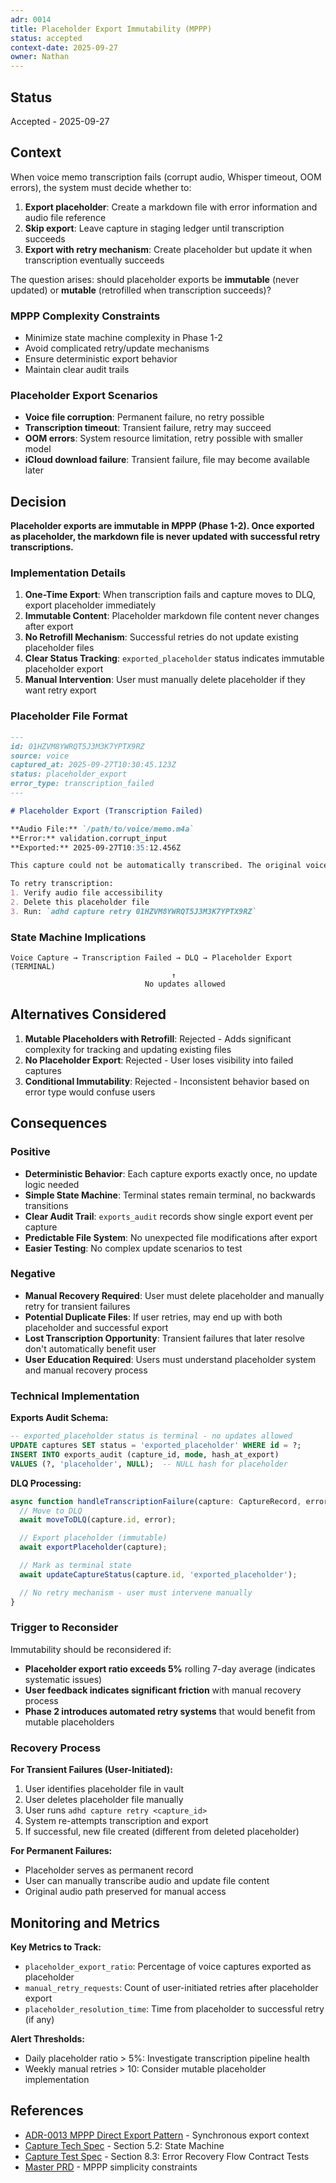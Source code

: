 ```yaml
---
adr: 0014
title: Placeholder Export Immutability (MPPP)
status: accepted
context-date: 2025-09-27
owner: Nathan
---
```


## Status

Accepted - 2025-09-27

## Context

When voice memo transcription fails (corrupt audio, Whisper timeout, OOM errors), the system must decide whether to:
1. **Export placeholder**: Create a markdown file with error information and audio file reference
2. **Skip export**: Leave capture in staging ledger until transcription succeeds
3. **Export with retry mechanism**: Create placeholder but update it when transcription eventually succeeds

The question arises: should placeholder exports be **immutable** (never updated) or **mutable** (retrofilled when transcription succeeds)?

### MPPP Complexity Constraints
- Minimize state machine complexity in Phase 1-2
- Avoid complicated retry/update mechanisms
- Ensure deterministic export behavior
- Maintain clear audit trails

### Placeholder Export Scenarios
- **Voice file corruption**: Permanent failure, no retry possible
- **Transcription timeout**: Transient failure, retry may succeed
- **OOM errors**: System resource limitation, retry possible with smaller model
- **iCloud download failure**: Transient failure, file may become available later

## Decision

**Placeholder exports are immutable in MPPP (Phase 1-2). Once exported as placeholder, the markdown file is never updated with successful retry transcriptions.**

### Implementation Details

1. **One-Time Export**: When transcription fails and capture moves to DLQ, export placeholder immediately
2. **Immutable Content**: Placeholder markdown file content never changes after export
3. **No Retrofill Mechanism**: Successful retries do not update existing placeholder files
4. **Clear Status Tracking**: `exported_placeholder` status indicates immutable placeholder export
5. **Manual Intervention**: User must manually delete placeholder if they want retry export

### Placeholder File Format
```markdown
---
id: 01HZVM8YWRQT5J3M3K7YPTX9RZ
source: voice
captured_at: 2025-09-27T10:30:45.123Z
status: placeholder_export
error_type: transcription_failed
---

# Placeholder Export (Transcription Failed)

**Audio File:** `/path/to/voice/memo.m4a`
**Error:** validation.corrupt_input
**Exported:** 2025-09-27T10:35:12.456Z

This capture could not be automatically transcribed. The original voice memo is available at the path above.

To retry transcription:
1. Verify audio file accessibility
2. Delete this placeholder file
3. Run: `adhd capture retry 01HZVM8YWRQT5J3M3K7YPTX9RZ`
```

### State Machine Implications
```
Voice Capture → Transcription Failed → DLQ → Placeholder Export (TERMINAL)
                                    ↑
                              No updates allowed
```

## Alternatives Considered

1. **Mutable Placeholders with Retrofill**: Rejected - Adds significant complexity for tracking and updating existing files
2. **No Placeholder Export**: Rejected - User loses visibility into failed captures
3. **Conditional Immutability**: Rejected - Inconsistent behavior based on error type would confuse users

## Consequences

### Positive
- **Deterministic Behavior**: Each capture exports exactly once, no update logic needed
- **Simple State Machine**: Terminal states remain terminal, no backwards transitions
- **Clear Audit Trail**: `exports_audit` records show single export event per capture
- **Predictable File System**: No unexpected file modifications after export
- **Easier Testing**: No complex update scenarios to test

### Negative
- **Manual Recovery Required**: User must delete placeholder and manually retry for transient failures
- **Potential Duplicate Files**: If user retries, may end up with both placeholder and successful export
- **Lost Transcription Opportunity**: Transient failures that later resolve don't automatically benefit user
- **User Education Required**: Users must understand placeholder system and manual recovery process

### Technical Implementation

**Exports Audit Schema:**
```sql
-- exported_placeholder status is terminal - no updates allowed
UPDATE captures SET status = 'exported_placeholder' WHERE id = ?;
INSERT INTO exports_audit (capture_id, mode, hash_at_export)
VALUES (?, 'placeholder', NULL);  -- NULL hash for placeholder
```

**DLQ Processing:**
```typescript
async function handleTranscriptionFailure(capture: CaptureRecord, error: TranscriptionError): Promise<void> {
  // Move to DLQ
  await moveToDLQ(capture.id, error);

  // Export placeholder (immutable)
  await exportPlaceholder(capture);

  // Mark as terminal state
  await updateCaptureStatus(capture.id, 'exported_placeholder');

  // No retry mechanism - user must intervene manually
}
```

### Trigger to Reconsider

Immutability should be reconsidered if:
- **Placeholder export ratio exceeds 5%** rolling 7-day average (indicates systematic issues)
- **User feedback indicates significant friction** with manual recovery process
- **Phase 2 introduces automated retry systems** that would benefit from mutable placeholders

### Recovery Process

**For Transient Failures (User-Initiated):**
1. User identifies placeholder file in vault
2. User deletes placeholder file manually
3. User runs `adhd capture retry <capture_id>`
4. System re-attempts transcription and export
5. If successful, new file created (different from deleted placeholder)

**For Permanent Failures:**
- Placeholder serves as permanent record
- User can manually transcribe audio and update file content
- Original audio path preserved for manual access

## Monitoring and Metrics

**Key Metrics to Track:**
- `placeholder_export_ratio`: Percentage of voice captures exported as placeholder
- `manual_retry_requests`: Count of user-initiated retries after placeholder export
- `placeholder_resolution_time`: Time from placeholder to successful retry (if any)

**Alert Thresholds:**
- Daily placeholder ratio > 5%: Investigate transcription pipeline health
- Weekly manual retries > 10: Consider mutable placeholder implementation

## References

- [ADR-0013 MPPP Direct Export Pattern](./0013-mppp-direct-export-pattern.md) - Synchronous export context
- [Capture Tech Spec](../features/capture/spec-capture-tech.md) - Section 5.2: State Machine
- [Capture Test Spec](../features/capture/spec-capture-test.md) - Section 8.3: Error Recovery Flow Contract Tests
- [Master PRD](../master/prd-master.md) - MPPP simplicity constraints
